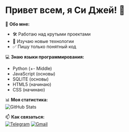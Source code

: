 # Привет всем, я Си Джей! 👋  

🚀 **Обо мне:**  
- 🛠 Работаю над крутыми проектами  
- 🔦 Изучаю новые технологии  
- ✅ Пишу только понятный код

💻 **Знаю языки программирования:**
- Python (+- Middle) 
- JavaScript (основы)
- SQLITE (основы) 
- HTML5 (начинаю)
- CSS (начинаю) 


📊 **Моя статистика:**  
![GitHub Stats](https://github-readme-stats.vercel.app/api?username=sijeydev&show_icons=true&theme=radical)  

📫 **Как связаться:**  
[![Telegram](https://img.shields.io/badge/-Telegram-0088cc?style=flat&logo=Telegram&logoColor=white)](https://t.me/sijeydev) [![Gmail](https://img.shields.io/badge/-Gmail-D14836?style=flat&logo=Gmail&logoColor=white)](mailto:sijeydev@gmail.com)
